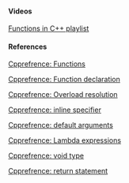 [//]: # (### Additional Resources and References)

#### Videos

<a href="https://www.youtube.com/playlist?list=PLwGAP5U4llJYszqpyngQygdGgqa-mLPhV" target="_blank">Functions in C++ playlist</a>

#### References

<a href="https://en.cppreference.com/w/cpp/language/functions" target="_blank">Cpprefrence: Functions</a>

<a href="https://en.cppreference.com/w/cpp/language/function" target="_blank">Cpprefrence: Function declaration</a>

<a href="https://en.cppreference.com/w/cpp/language/overload_resolution" target="_blank">Cpprefrence: Overload resolution</a>

<a href="https://en.cppreference.com/w/cpp/language/inline" target="_blank">Cpprefrence: inline specifier</a>

<a href="https://en.cppreference.com/w/cpp/language/default_arguments" target="_blank">Cpprefrence: default arguments</a>

<a href="https://en.cppreference.com/w/cpp/language/lambda" target="_blank">Cpprefrence: Lambda expressions</a>

<a href="https://en.cppreference.com/w/cpp/keyword/void" target="_blank">Cpprefrence: void type</a>

<a href="https://en.cppreference.com/w/cpp/language/return" target="_blank">Cpprefrence: return statement</a>

<a href="https://en.cppreference.com/w/cpp/language/goto" target="_blank"></a>
